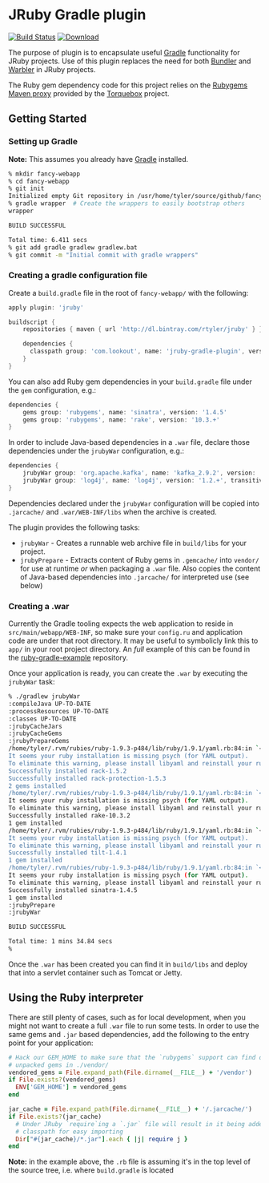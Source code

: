 # JRuby Gradle plugin

[![Build Status](https://buildhive.cloudbees.com/job/rtyler/job/jruby-gradle-plugin/badge/icon)](https://buildhive.cloudbees.com/job/rtyler/job/jruby-gradle-plugin/) [![Download](https://api.bintray.com/packages/rtyler/jruby/jruby-gradle-plugin/images/download.png)](https://bintray.com/rtyler/jruby/jruby-gradle-plugin/\_latestVersion)

The purpose of plugin is to encapsulate useful [Gradle](http://www.gradle.org/)
functionality for JRuby projects. Use of this plugin replaces the need for both
[Bundler](http://bundler.io/) and [Warbler](https://github.com/jruby/warbler)
in JRuby projects.


The Ruby gem dependency code for this project relies on the [Rubygems Maven
proxy](http://rubygems-proxy.torquebox.org/) provided by the
[Torquebox](http://torquebox.org) project.


## Getting Started

### Setting up Gradle

**Note:** This assumes you already have [Gradle](http://gradle.org) installed.

```bash
% mkdir fancy-webapp
% cd fancy-webapp
% git init
Initialized empty Git repository in /usr/home/tyler/source/github/fancy-webapp/.git/
% gradle wrapper  # Create the wrappers to easily bootstrap others
wrapper

BUILD SUCCESSFUL

Total time: 6.411 secs
% git add gradle gradlew gradlew.bat
% git commit -m "Initial commit with gradle wrappers"
```

### Creating a gradle configuration file

Create a `build.gradle` file in the root of `fancy-webapp/` with the following:


```groovy
apply plugin: 'jruby'

buildscript {
    repositories { maven { url 'http://dl.bintray.com/rtyler/jruby' } }

    dependencies {
      classpath group: 'com.lookout', name: 'jruby-gradle-plugin', version: '1.0.+'
    }
}
```

You can also add Ruby gem dependencies in your `build.gradle` file under the
`gem` configuration, e.g.:

```groovy
dependencies {
    gems group: 'rubygems', name: 'sinatra', version: '1.4.5'
    gems group: 'rubygems', name: 'rake', version: '10.3.+'
}
```

In order to include Java-based dependencies in a `.war` file, declare those
dependencies under the `jrubyWar` configuration, e.g.:

```groovy
dependencies {
    jrubyWar group: 'org.apache.kafka', name: 'kafka_2.9.2', version: '0.8.+'
    jrubyWar group: 'log4j', name: 'log4j', version: '1.2.+', transitive: true
}
```

Dependencies declared under the `jrubyWar` configuration will be copied into
`.jarcache/` and `.war/WEB-INF/libs` when the archive is created.


The plugin provides the following tasks:

 * `jrubyWar` - Creates a runnable web archive file in `build/libs` for your
   project.
 * `jrubyPrepare` - Extracts content of Ruby gems in `.gemcache/` into `vendor/`
   for use at runtime *or* when packaging a `.war` file. Also copies the
   content of Java-based dependencies into `.jarcache/` for interpreted use
   (see below)

### Creating a .war

Currently the Gradle tooling expects the web application to reside in
`src/main/webapp/WEB-INF`, so make sure your `config.ru` and application code
are under that root directory. It may be useful to symbolicly link this to
`app/` in your root project directory. An *full* example of this can be found in the
[ruby-gradle-example](https://github.com/rtyler/ruby-gradle-example)
repository.

Once your application is ready, you can create the `.war` by executing the `jrubyWar` task:

```bash
% ./gradlew jrubyWar  
:compileJava UP-TO-DATE
:processResources UP-TO-DATE
:classes UP-TO-DATE
:jrubyCacheJars
:jrubyCacheGems
:jrubyPrepareGems
/home/tyler/.rvm/rubies/ruby-1.9.3-p484/lib/ruby/1.9.1/yaml.rb:84:in `<top (required)>':
It seems your ruby installation is missing psych (for YAML output).
To eliminate this warning, please install libyaml and reinstall your ruby.
Successfully installed rack-1.5.2
Successfully installed rack-protection-1.5.3
2 gems installed
/home/tyler/.rvm/rubies/ruby-1.9.3-p484/lib/ruby/1.9.1/yaml.rb:84:in `<top (required)>':
It seems your ruby installation is missing psych (for YAML output).
To eliminate this warning, please install libyaml and reinstall your ruby.
Successfully installed rake-10.3.2
1 gem installed
/home/tyler/.rvm/rubies/ruby-1.9.3-p484/lib/ruby/1.9.1/yaml.rb:84:in `<top (required)>':
It seems your ruby installation is missing psych (for YAML output).
To eliminate this warning, please install libyaml and reinstall your ruby.
Successfully installed tilt-1.4.1
1 gem installed
/home/tyler/.rvm/rubies/ruby-1.9.3-p484/lib/ruby/1.9.1/yaml.rb:84:in `<top (required)>':
It seems your ruby installation is missing psych (for YAML output).
To eliminate this warning, please install libyaml and reinstall your ruby.
Successfully installed sinatra-1.4.5
1 gem installed
:jrubyPrepare
:jrubyWar

BUILD SUCCESSFUL

Total time: 1 mins 34.84 secs
%
```

Once the `.war` has been created you can find it in `build/libs` and deploy that into a servlet container such as Tomcat or Jetty.


## Using the Ruby interpreter

There are still plenty of cases, such as for local development, when you might
not want to create a full `.war` file to run some tests. In order to use the
same gems and `.jar` based dependencies, add the following to the entry point
for your application:

```ruby
# Hack our GEM_HOME to make sure that the `rubygems` support can find our
# unpacked gems in ./vendor/
vendored_gems = File.expand_path(File.dirname(__FILE__) + '/vendor')
if File.exists?(vendored_gems)
  ENV['GEM_HOME'] = vendored_gems
end

jar_cache = File.expand_path(File.dirname(__FILE__) + '/.jarcache/')
if File.exists?(jar_cache)
  # Under JRuby `require`ing a `.jar` file will result in it being added to the
  # classpath for easy importing
  Dir["#{jar_cache}/*.jar"].each { |j| require j }
end
```

**Note:** in the example above, the `.rb` file is assuming it's in the top
level of the source tree, i.e. where `build.gradle` is located
